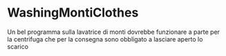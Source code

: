 # WashingMontiClothes
Un bel programma sulla lavatrice di monti dovrebbe funzionare a parte per la centrifuga che per la consegna sono obbligato a lasciare aperto lo scarico

